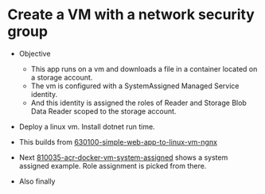 # Create a VM with a network security group

- Objective
  - This app runs on a vm and downloads a file in a container located on a storage account.
  - The vm is configured with a SystemAssigned Managed Service identity.
  - And this identity is assigned the roles of Reader and Storage Blob Data Reader scoped to the storage account.

- Deploy a linux vm. Install dotnet run time. 

- This builds from [630100-simple-web-app-to-linux-vm-ngnx](https://github.com/AvtsVivek/Az204WthTerraform/tree/main/src/tf-files/630100-simple-web-app-to-linux-vm-ngnx)

- Next [810035-acr-docker-vm-system-assigned](https://github.com/AvtsVivek/Az204WthTerraform/tree/main/src/tf-files/810035-acr-docker-vm-system-assigned) shows a system assigned example. Role assignment is picked from there.

- Also finally 